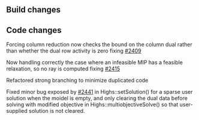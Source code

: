 ## Build changes

## Code changes

Forcing column reduction now checks the bound on the column dual rather than whether the dual row activity is zero fixing [#2409](https://github.com/ERGO-Code/HiGHS/issues/2409)

Now handling correctly the case where an infeasible MIP has a feasible relaxation, so no ray is computed fixing [#2415](https://github.com/ERGO-Code/HiGHS/issues/2415)

Refactored strong branching to minimize duplicated code

Fixed minor bug exposed by [#2441](https://github.com/ERGO-Code/HiGHS/issues/2441) in Highs::setSolution() for a sparse user solution when the moidel is empty, and only clearing the dual data before solving with modified objective in Highs::multiobjectiveSolve() so that user-supplied solution is not cleared.


